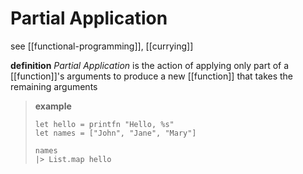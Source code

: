 # Partial Application

see [[functional-programming]], [[currying]]

**definition** _Partial Application_ is the action of applying only part of a [[function]]'s arguments to produce a new [[function]] that takes the remaining arguments

> **example**
>
> ```F#
> let hello = printfn "Hello, %s"
> let names = ["John", "Jane", "Mary"]
>
> names
> |> List.map hello
> ```
